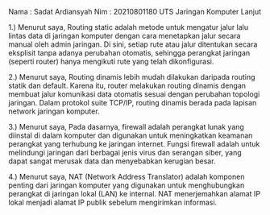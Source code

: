 Nama : Sadat Ardiansyah
Nim : 20210801180
UTS Jaringan Komputer Lanjut

1.) Menurut saya, Routing static adalah metode untuk mengatur jalur lalu lintas data di jaringan komputer dengan cara menetapkan jalur secara manual oleh admin jaringan. 
Di sini, setiap rute atau jalur ditentukan secara eksplisit tanpa adanya perubahan otomatis, sehingga perangkat jaringan (seperti router) hanya mengikuti rute yang telah dikonfigurasi.

2.) Menurut saya, Routing dinamis lebih mudah dilakukan daripada routing statik dan default. 
Karena itu, router melakukan routing dinamis dengan membuat jalur komunikasi data otomatis sesuai dengan perubahan topologi jaringan. Dalam protokol suite TCP/IP, routing dinamis berada pada lapisan network jaringan komputer. 

3.) Menurut saya, Pada dasarnya, firewall adalah perangkat lunak yang diinstal di dalam komputer dan digunakan untuk meningkatkan keamanan perangkat yang terhubung ke jaringan internet. 
Fungsi firewall adalah untuk melindungi jaringan dari berbagai jenis virus dan serangan siber, yang dapat sangat merusak data dan menyebabkan kerugian besar.

4.) Menurut saya, NAT (Network Address Translator) adalah komponen penting dari jaringan komputer yang digunakan untuk menghubungkan perangkat di jaringan lokal (LAN) ke internal. 
NAT menerjemahkan alamat IP lokal menjadi alamat IP publik sebelum mengirimkan informasi.
											


